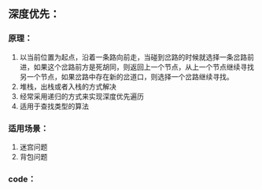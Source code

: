 ## 深度优先：

### 原理：

1. 以当前位置为起点，沿着一条路向前走，当碰到岔路的时候就选择一条岔路前进，如果这个岔路前方是死胡同，则返回上一个节点，从上一个节点继续寻找另一个节点，如果岔路中存在新的岔道口，则选择一个岔路继续寻找。
2. 堆栈，出栈或者入栈的方式解决
3. 经常采用递归的方式来实现深度优先遍历
4. 适用于查找类型的算法

### 适用场景：

1. 迷宫问题
2. 背包问题

### code：

